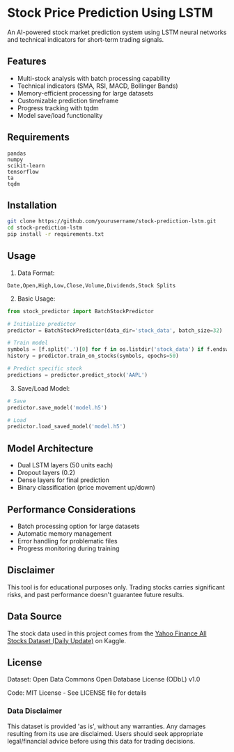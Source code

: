 
# Stock Price Prediction Using LSTM

An AI-powered stock market prediction system using LSTM neural networks and technical indicators for short-term trading signals.

## Features

- Multi-stock analysis with batch processing capability
- Technical indicators (SMA, RSI, MACD, Bollinger Bands)
- Memory-efficient processing for large datasets
- Customizable prediction timeframe
- Progress tracking with tqdm
- Model save/load functionality

## Requirements

```
pandas
numpy
scikit-learn
tensorflow
ta
tqdm
```

## Installation

```bash
git clone https://github.com/yourusername/stock-prediction-lstm.git
cd stock-prediction-lstm
pip install -r requirements.txt
```

## Usage

1. Data Format:

```csv
Date,Open,High,Low,Close,Volume,Dividends,Stock Splits
```

2. Basic Usage:

```python
from stock_predictor import BatchStockPredictor

# Initialize predictor
predictor = BatchStockPredictor(data_dir='stock_data', batch_size=32)

# Train model
symbols = [f.split('.')[0] for f in os.listdir('stock_data') if f.endswith('.csv')]
history = predictor.train_on_stocks(symbols, epochs=50)

# Predict specific stock
predictions = predictor.predict_stock('AAPL')
```

3. Save/Load Model:

```python
# Save
predictor.save_model('model.h5')

# Load
predictor.load_saved_model('model.h5')
```

## Model Architecture

- Dual LSTM layers (50 units each)
- Dropout layers (0.2)
- Dense layers for final prediction
- Binary classification (price movement up/down)

## Performance Considerations

- Batch processing option for large datasets
- Automatic memory management
- Error handling for problematic files
- Progress monitoring during training

## Disclaimer

This tool is for educational purposes only. Trading stocks carries significant risks, and past performance doesn't guarantee future results.

## Data Source

The stock data used in this project comes from the [Yahoo Finance All Stocks Dataset (Daily Update)](https://www.kaggle.com/datasets/tanavbajaj/yahoo-finance-all-stocks-dataset-daily-update/data) on Kaggle.

## License

Dataset: Open Data Commons Open Database License (ODbL) v1.0

Code: MIT License - See LICENSE file for details

### Data Disclaimer

This dataset is provided 'as is', without any warranties. Any damages resulting from its use are disclaimed. Users should seek appropriate legal/financial advice before using this data for trading decisions.
